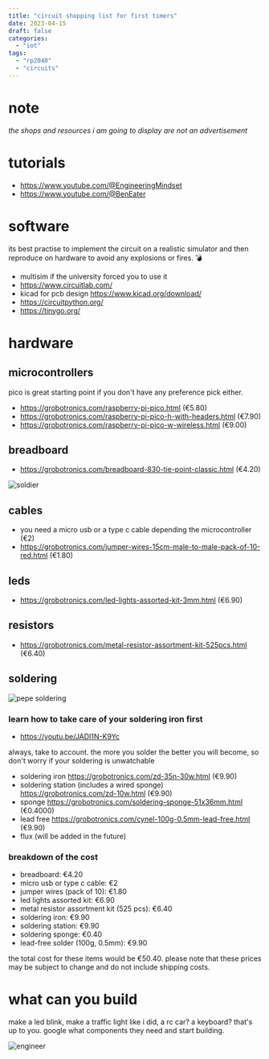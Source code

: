 ```yaml
---
title: "circuit shopping list for first timers"
date: 2023-04-15
draft: false
categories:
  - "iot"
tags:
  - "rp2040"
  - "circuits"
---
```


# note 
_the shops and resources i am going to display are not an advertisement_

# tutorials

* https://www.youtube.com/@EngineeringMindset
* https://www.youtube.com/@BenEater

# software 
its best practise to implement the circuit on a realistic simulator and then reproduce on hardware to avoid any explosions or fires. 💣

* multisim if the university forced you to use it
* https://www.circuitlab.com/
* kicad for pcb design https://www.kicad.org/download/
* https://circuitpython.org/
* https://tinygo.org/

# hardware

## microcontrollers

pico is great starting point if you don't have any preference pick either.

* https://grobotronics.com/raspberry-pi-pico.html (€5.80)
* https://grobotronics.com/raspberry-pi-pico-h-with-headers.html (€7.90)
* https://grobotronics.com/raspberry-pi-pico-w-wireless.html (€9.00)

## breadboard 

* https://grobotronics.com/breadboard-830-tie-point-classic.html (€4.20)

![soldier](https://i.kym-cdn.com/photos/images/original/000/777/872/e6c.gif)

## cables

* you need a micro usb or a type c cable depending the microcontroller (€2)
* https://grobotronics.com/jumper-wires-15cm-male-to-male-pack-of-10-red.html (€1.80)

## leds 

* https://grobotronics.com/led-lights-assorted-kit-3mm.html (€6.90)

## resistors

* https://grobotronics.com/metal-resistor-assortment-kit-525pcs.html (€6.40)

## soldering 

![pepe soldering](https://img-9gag-fun.9cache.com/photo/am5R1OV_460s.jpg)

### learn how to take care of your soldering iron first

* https://youtu.be/JADI1N-K9Yc

always, take to account. the more you solder the better you will become, so don't worry if your soldering is unwatchable

* soldering iron https://grobotronics.com/zd-35n-30w.html (€9.90)
* soldering station (includes a wired sponge) https://grobotronics.com/zd-10w.html (€9.90)
* sponge https://grobotronics.com/soldering-sponge-51x36mm.html (€0.4000)
* lead free https://grobotronics.com/cynel-100g-0.5mm-lead-free.html (€9.90)
* flux (will be added in the future)

### breakdown of the cost 

* breadboard: €4.20
* micro usb or type c cable: €2
* jumper wires (pack of 10): €1.80
* led lights assorted kit: €6.90
* metal resistor assortment kit (525 pcs): €6.40
* soldering iron: €9.90
* soldering station: €9.90
* soldering sponge: €0.40
* lead-free solder (100g, 0.5mm): €9.90

the total cost for these items would be €50.40.
please note that these prices may be subject to change and do not include shipping costs.

# what can you build 

make a led blink, make a traffic light like i did, a rc car? a keyboard? that's up to you. 
google what components they need and start building.

![engineer](https://steamuserimages-a.akamaihd.net/ugc/969850176820373705/586271AFA04C66F310A52B20157552652794EA67/?imw=5000&imh=5000&ima=fit&impolicy=Letterbox&imcolor=%23000000&letterbox=false)
